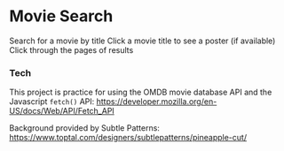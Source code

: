 # Movie Search
Search for a movie by title
Click a movie title to see a poster (if available)
Click through the pages of results

### Tech
This project is practice for using the OMDB movie database API and the Javascript `fetch()` API:
https://developer.mozilla.org/en-US/docs/Web/API/Fetch_API

Background provided by Subtle Patterns:
https://www.toptal.com/designers/subtlepatterns/pineapple-cut/

